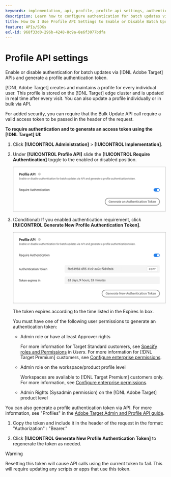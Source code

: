 ```yaml
---
keywords: implementation, api, profile, profile api settings, authentication token
description: Learn how to configure authentication for batch updates via [!DNL Adobe Target] APIs and generate a profile authentication token.
title: How Do I Use Profile API Settings to Enable or Disable Batch Updates?
feature: APIs/SDKs
exl-id: 968f33d0-296b-4248-8c9a-8e6f3077bdfa
---
```

# Profile API settings

Enable or disable authentication for batch updates via [!DNL Adobe Target] APIs and generate a profile authentication token.

[!DNL Adobe Target] creates and maintains a profile for every individual user. This profile is stored on the [!DNL Target] edge cluster and is updated in real time after every visit. You can also update a profile individually or in bulk via API.

For added security, you can require that the Bulk Update API call require a valid access token to be passed in the header of the request.

**To require authentication and to generate an access token using the [!DNL Target] UI:**

1. Click **[!UICONTROL Administration]** > **[!UICONTROL Implementation]**.
1. Under **[!UICONTROL Profile API]** slide the **[!UICONTROL Require Authentication]** toggle to the enabled or disabled position.

   ![alt image](assets/profile_api_settings.png)

1. (Conditional) If you enabled authentication requirement, click **[!UICONTROL Generate New Profile Authentication Token]**.

   ![alt image](assets/profile_api_settings_2.png)

   The token expires according to the time listed in the Expires In box.

   You must have one of the following user permissions to generate an authentication token:

   * Admin role or have at least Approver rights

     For more information for Target Standard customers, see [Specify roles and Permissions](https://experienceleague.adobe.com/docs/target/using/administer/manage-users/users/user-management.html#roles-permissions) in *Users*. For more information for [!DNL Target Premium] customers, see [Configure enterprise permissions](https://experienceleague.adobe.com/docs/target/using/administer/manage-users/enterprise/properties-overview.html).

   * Admin role on the workspace/product profile level

     Workspaces are available to [!DNL Target Premium] customers only. For more information, see [Configure enterprise permissions](https://experienceleague.adobe.com/docs/target/using/administer/manage-users/enterprise/properties-overview.html).

   * Admin Rights (Sysadmin permission) on the [!DNL Adobe Target] product level
  
  You can also generate a profile authentication token via API. For more information, see "Profiles" in the [Adobe Target Admin and Profile API guide](../../administer/admin-api/admin-api-overview-new.md).

1. Copy the token and include it in the header of the request in the format: "Authorization" : "Bearer."

1. Click **[!UICONTROL Generate New Profile Authentication Token]** to regenerate the token as needed.

>[!WARNING]
>
>Resetting this token will cause API calls using the current token to fail. This will require updating any scripts or apps that use this token.
